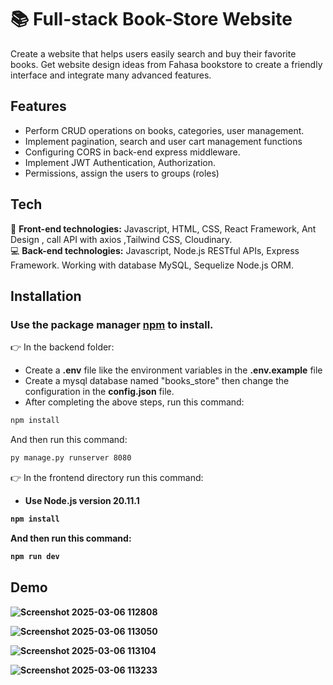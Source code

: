 # 📚 Full-stack Book-Store Website

Create a website that helps users easily search and buy their favorite books. Get website design ideas from Fahasa bookstore to create a friendly interface and integrate many advanced features.

## Features

- Perform CRUD operations on books, categories, user management.
- Implement pagination, search and user cart management functions
- Configuring CORS in back-end express middleware.
- Implement JWT Authentication, Authorization.
- Permissions, assign the users to groups (roles)

## Tech

🤖 <b>Front-end technologies:</b> Javascript, HTML, CSS, React Framework, Ant Design , call API with axios ,Tailwind CSS, Cloudinary. <br/>
💻 <b>Back-end technologies:</b> Javascript, Node.js RESTful APIs, Express Framework. Working with database MySQL, Sequelize Node.js ORM.

## Installation
### Use the package manager [npm](https://docs.npmjs.com/) to install.
👉 In the backend folder:
  - Create a <b>.env</b> file like the environment variables in the <b>.env.example</b> file
  - Create a mysql database named "books_store" then change the configuration in the <b>config.json</b> file.
  - After completing the above steps, run this command:
```bash
npm install
```
  And then run this command:
```bash
py manage.py runserver 8080
```

👉 In the frontend directory run this command:
- <b>Use Node.js version 20.11.1<b/>
```bash
npm install
```
  And then run this command:
```bash
npm run dev
```

## Demo
![Screenshot 2025-03-06 112808](https://github.com/user-attachments/assets/e5d0b8ce-e48b-49b3-8215-7c22f6916b3d)

![Screenshot 2025-03-06 113050](https://github.com/user-attachments/assets/84598856-4d0e-4db6-8e6c-be26d5f9c358)

![Screenshot 2025-03-06 113104](https://github.com/user-attachments/assets/d52c9031-4d47-4a76-ad28-6c6be1fe2583)

![Screenshot 2025-03-06 113233](https://github.com/user-attachments/assets/18f4fd7d-4cf8-439c-9386-4734617c8076)
